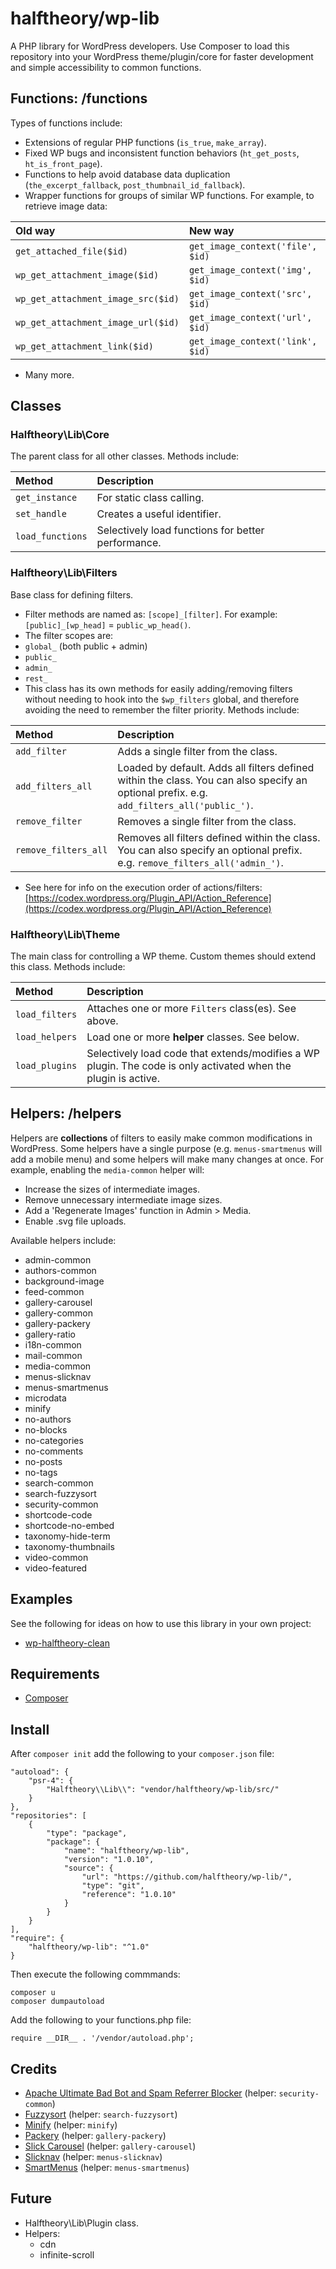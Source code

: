 # halftheory/wp-lib
A PHP library for WordPress developers. Use Composer to load this repository into your WordPress theme/plugin/core for faster development and simple accessibility to common functions.

## Functions: /functions
Types of functions include:

- Extensions of regular PHP functions (`is_true`, `make_array`).
- Fixed WP bugs and inconsistent function behaviors (`ht_get_posts`, `ht_is_front_page`).
- Functions to help avoid database data duplication (`the_excerpt_fallback`, `post_thumbnail_id_fallback`).
- Wrapper functions for groups of similar WP functions. For example, to retrieve image data:

Old way | New way
:--- | :---
`get_attached_file($id)` | `get_image_context('file', $id)`
`wp_get_attachment_image($id)` | `get_image_context('img', $id)`
`wp_get_attachment_image_src($id)` | `get_image_context('src', $id)`
`wp_get_attachment_image_url($id)` | `get_image_context('url', $id)`
`wp_get_attachment_link($id)` | `get_image_context('link', $id)`

- Many more.

## Classes
### Halftheory\Lib\Core
The parent class for all other classes. Methods include:

Method | Description
:--- | :---
`get_instance` | For static class calling.
`set_handle` | Creates a useful identifier.
`load_functions` | Selectively load functions for better performance.

### Halftheory\Lib\Filters
Base class for defining filters.

- Filter methods are named as: `[scope]_[filter]`. For example: `[public]_[wp_head]` = `public_wp_head()`.
- The filter scopes are:
 - `global_` (both public + admin)
 - `public_`
 - `admin_`
 - `rest_`
- This class has its own methods for easily adding/removing filters without needing to hook into the `$wp_filters` global, and therefore avoiding the need to remember the filter priority. Methods include:

Method | Description
:--- | :---
`add_filter` | Adds a single filter from the class.
`add_filters_all` | Loaded by default. Adds all filters defined within the class. You can also specify an optional prefix. e.g. `add_filters_all('public_')`.
`remove_filter` | Removes a single filter from the class.
`remove_filters_all` | Removes all filters defined within the class. You can also specify an optional prefix. e.g. `remove_filters_all('admin_')`.

- See here for info on the execution order of actions/filters: [https://codex.wordpress.org/Plugin_API/Action_Reference](https://codex.wordpress.org/Plugin_API/Action_Reference)

### Halftheory\Lib\Theme
The main class for controlling a WP theme. Custom themes should extend this class. Methods include:

Method | Description
:--- | :---
`load_filters` | Attaches one or more `Filters` class(es). See above.
`load_helpers` | Load one or more **helper** classes. See below.
`load_plugins` | Selectively load code that extends/modifies a WP plugin. The code is only activated when the plugin is active.

## Helpers: /helpers
Helpers are **collections** of filters to easily make common modifications in WordPress. Some helpers have a single purpose (e.g. `menus-smartmenus` will add a mobile menu) and some helpers will make many changes at once. For example, enabling the `media-common` helper will:

- Increase the sizes of intermediate images.
- Remove unnecessary intermediate image sizes.
- Add a 'Regenerate Images' function in Admin > Media.
- Enable .svg file uploads.

Available helpers include:

- admin-common
- authors-common
- background-image
- feed-common
- gallery-carousel
- gallery-common
- gallery-packery
- gallery-ratio
- i18n-common
- mail-common
- media-common
- menus-slicknav
- menus-smartmenus
- microdata
- minify
- no-authors
- no-blocks
- no-categories
- no-comments
- no-posts
- no-tags
- search-common
- search-fuzzysort
- security-common
- shortcode-code
- shortcode-no-embed
- taxonomy-hide-term
- taxonomy-thumbnails
- video-common
- video-featured

## Examples
See the following for ideas on how to use this library in your own project:

- [wp-halftheory-clean](https://github.com/halftheory/wp-halftheory-clean/)

## Requirements
- [Composer](https://getcomposer.org/download/)

## Install
After `composer init` add the following to your `composer.json` file:

```
"autoload": {
    "psr-4": {
        "Halftheory\\Lib\\": "vendor/halftheory/wp-lib/src/"
    }
},
"repositories": [
    {
        "type": "package",
        "package": {
            "name": "halftheory/wp-lib",
            "version": "1.0.10",
            "source": {
                "url": "https://github.com/halftheory/wp-lib/",
                "type": "git",
                "reference": "1.0.10"
            }
        }
    }
],
"require": {
    "halftheory/wp-lib": "^1.0"
}
```
Then execute the following commmands:

```
composer u
composer dumpautoload
```
Add the following to your functions.php file:

```
require __DIR__ . '/vendor/autoload.php';
```

## Credits
- [Apache Ultimate Bad Bot and Spam Referrer Blocker](https://github.com/mitchellkrogza/apache-ultimate-bad-bot-blocker/) (helper: `security-common`)
- [Fuzzysort](https://github.com/farzher/fuzzysort/) (helper: `search-fuzzysort`)
- [Minify](https://github.com/mrclay/minify/) (helper: `minify`)
- [Packery](https://packery.metafizzy.co/) (helper: `gallery-packery`)
- [Slick Carousel](https://kenwheeler.github.io/slick/) (helper: `gallery-carousel`)
- [Slicknav](https://computerwolf.github.io/SlickNav/) (helper: `menus-slicknav`)
- [SmartMenus](https://www.smartmenus.org/) (helper: `menus-smartmenus`)

## Future
- Halftheory\Lib\Plugin class.
- Helpers:
    - cdn
    - infinite-scroll
